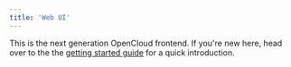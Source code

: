 ```yaml
---
title: 'Web UI'
---
```


This is the next generation OpenCloud frontend. If you're new here, head over to the the
[getting started guide](./getting-started.md) for a quick introduction.
